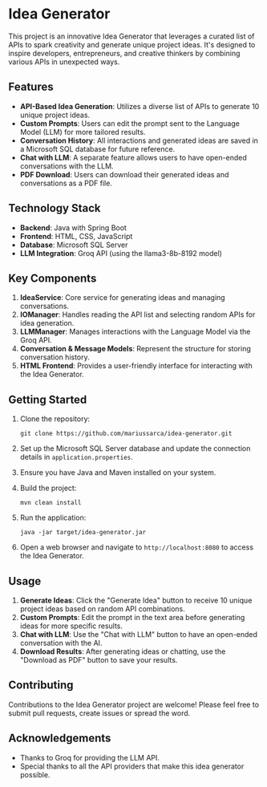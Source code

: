 # Idea Generator

This project is an innovative Idea Generator that leverages a curated list of APIs to spark creativity and generate unique project ideas. It's designed to inspire developers, entrepreneurs, and creative thinkers by combining various APIs in unexpected ways.

## Features

- **API-Based Idea Generation**: Utilizes a diverse list of APIs to generate 10 unique project ideas.
- **Custom Prompts**: Users can edit the prompt sent to the Language Model (LLM) for more tailored results.
- **Conversation History**: All interactions and generated ideas are saved in a Microsoft SQL database for future reference.
- **Chat with LLM**: A separate feature allows users to have open-ended conversations with the LLM.
- **PDF Download**: Users can download their generated ideas and conversations as a PDF file.

## Technology Stack

- **Backend**: Java with Spring Boot
- **Frontend**: HTML, CSS, JavaScript
- **Database**: Microsoft SQL Server
- **LLM Integration**: Groq API (using the llama3-8b-8192 model)

## Key Components

1. **IdeaService**: Core service for generating ideas and managing conversations.
2. **IOManager**: Handles reading the API list and selecting random APIs for idea generation.
3. **LLMManager**: Manages interactions with the Language Model via the Groq API.
4. **Conversation & Message Models**: Represent the structure for storing conversation history.
5. **HTML Frontend**: Provides a user-friendly interface for interacting with the Idea Generator.

## Getting Started

1. Clone the repository:
   ```
   git clone https://github.com/mariussarca/idea-generator.git
   ```

2. Set up the Microsoft SQL Server database and update the connection details in `application.properties`.

3. Ensure you have Java and Maven installed on your system.

4. Build the project:
   ```
   mvn clean install
   ```

5. Run the application:
   ```
   java -jar target/idea-generator.jar
   ```

6. Open a web browser and navigate to `http://localhost:8080` to access the Idea Generator.

## Usage

1. **Generate Ideas**: Click the "Generate Idea" button to receive 10 unique project ideas based on random API combinations.
2. **Custom Prompts**: Edit the prompt in the text area before generating ideas for more specific results.
3. **Chat with LLM**: Use the "Chat with LLM" button to have an open-ended conversation with the AI.
4. **Download Results**: After generating ideas or chatting, use the "Download as PDF" button to save your results.

## Contributing

Contributions to the Idea Generator project are welcome! Please feel free to submit pull requests, create issues or spread the word.

## Acknowledgements

- Thanks to Groq for providing the LLM API.
- Special thanks to all the API providers that make this idea generator possible.

